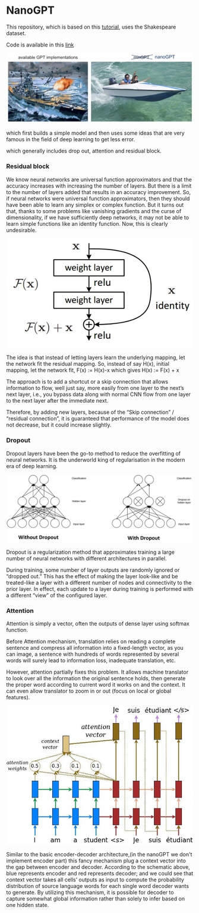 # NanoGPT
This repository, which is based on this [tutorial](https://www.youtube.com/watch?v=kCc8FmEb1nY), uses the Shakespeare dataset.

Code is available in this [link](https://github.com/karpathy/nanoGPT)

![nanoGPT](assets/nanogpt.jpg)

which first builds a simple model and then uses some ideas that are very famous in the field of deep learning to get less error.

which generally includes drop out, attention and residual block.

### Residual block ###

We know neural networks are universal function approximators and that the accuracy increases with increasing the number of layers. But there is a limit to the number of layers added that results in an accuracy improvement. So, if neural networks were universal function approximators, then they should have been able to learn any simplex or complex function. But it turns out that, thanks to some problems like vanishing gradients and the curse of dimensionality, if we have sufficiently deep networks, it may not be able to learn simple functions like an identity function. Now, this is clearly undesirable.

![Residual block](assets/Residual%20block.png)

The idea is that instead of letting layers learn the underlying mapping, let the network fit the residual mapping. So, instead of say H(x), initial mapping, let the network fit, F(x) := H(x)-x which gives H(x) := F(x) + x

The approach is to add a shortcut or a skip connection that allows information to flow, well just say, more easily from one layer to the next’s next layer, i.e., you bypass data along with normal CNN flow from one layer to the next layer after the immediate next.

Therefore, by adding new layers, because of the “Skip connection” / “residual connection”, it is guaranteed that performance of the model does not decrease, but it could increase slightly.

### Dropout ###

Dropout layers have been the go-to method to reduce the overfitting of neural networks. It is the underworld king of regularisation in the modern era of deep learning.

![Dropout](assets/Drop%20out.jpg)

Dropout is a regularization method that approximates training a large number of neural networks with different architectures in parallel.

During training, some number of layer outputs are randomly ignored or “dropped out.” This has the effect of making the layer look-like and be treated-like a layer with a different number of nodes and connectivity to the prior layer. In effect, each update to a layer during training is performed with a different “view” of the configured layer.


### Attention ###

Attention is simply a vector, often the outputs of dense layer using softmax function.


Before Attention mechanism, translation relies on reading a complete sentence and compress all information into a fixed-length vector, as you can image, a sentence with hundreds of words represented by several words will surely lead to information loss, inadequate translation, etc.


However, attention partially fixes this problem. It allows machine translator to look over all the information the original sentence holds, then generate the proper word according to current word it works on and the context. It can even allow translator to zoom in or out (focus on local or global features).

![Attention](assets/attention.png)


Similar to the basic encoder-decoder architecture,(in the nanoGPT we don't implement encoder part) this fancy mechanism plug a context vector into the gap between encoder and decoder. According to the schematic above, blue represents encoder and red represents decoder; and we could see that context vector takes all cells’ outputs as input to compute the probability distribution of source language words for each single word decoder wants to generate. By utilizing this mechanism, it is possible for decoder to capture somewhat global information rather than solely to infer based on one hidden state.
